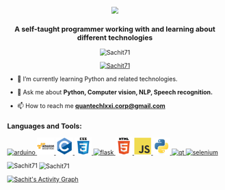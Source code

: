 <p align="center"><img src=https://readme-typing-svg.herokuapp.com?font=Calibri&color=%23259076&size=26&lines=Hello+there%F0%9F%91%8B%2CI'm+Sachit></p>
<h3 align="center">A self-taught programmer working with and learning about different technologies</h3>

<p align="center"> <img src="https://komarev.com/ghpvc/?username=Sachit71&label=Profile%20views&color=0e75b6&style=flat" alt="Sachit71" /> </p>

<p align="center"> <a href="https://github.com/ryo-ma/github-profile-trophy"><img src="https://github-profile-trophy.vercel.app/?username=Sachit71" alt="Sachit71" /></a> </p>

- 🌱 I’m currently learning Python and related technologies.

- 💬 Ask me about **Python, Computer vision, NLP, Speech recognition.**

- 📫 How to reach me **quantechlxxi.corp@gmail.com**


<h3 align="left">Languages and Tools:</h3>
<p align="left"> </a> <a href="https://www.arduino.cc/" target="_blank"> <img src="https://cdn.worldvectorlogo.com/logos/arduino-1.svg" alt="arduino" width="40" height="40"/> </a> <a href="https://aws.amazon.com" target="_blank"> <img src="https://raw.githubusercontent.com/devicons/devicon/master/icons/amazonwebservices/amazonwebservices-original-wordmark.svg" alt="aws" width="40" height="40"/> </a> <a href="https://www.cprogramming.com/" target="_blank"> <img src="https://raw.githubusercontent.com/devicons/devicon/master/icons/c/c-original.svg" alt="c" width="40" height="40"/> </a> <a href="https://www.w3schools.com/css/" target="_blank"> <img src="https://raw.githubusercontent.com/devicons/devicon/master/icons/css3/css3-original-wordmark.svg" alt="css3" width="40" height="40"/> </a> <a href="https://flask.palletsprojects.com/" target="_blank"> <img src="https://www.vectorlogo.zone/logos/pocoo_flask/pocoo_flask-icon.svg" alt="flask" width="40" height="40"/> </a>  <a href="https://www.w3.org/html/" target="_blank"> <img src="https://raw.githubusercontent.com/devicons/devicon/master/icons/html5/html5-original-wordmark.svg" alt="html5" width="40" height="40"/> </a> <a href="https://developer.mozilla.org/en-US/docs/Web/JavaScript" target="_blank"> <img src="https://raw.githubusercontent.com/devicons/devicon/master/icons/javascript/javascript-original.svg" alt="javascript" width="40" height="40"/> </a> <a href="https://www.python.org" target="_blank"> <img src="https://raw.githubusercontent.com/devicons/devicon/master/icons/python/python-original.svg" alt="python" width="40" height="40"/> </a> <a href="https://www.qt.io/" target="_blank"> <img src="https://upload.wikimedia.org/wikipedia/commons/0/0b/Qt_logo_2016.svg" alt="qt" width="40" height="40"/> </a> <a href="https://www.selenium.dev" target="_blank"> <img src="https://raw.githubusercontent.com/detain/svg-logos/780f25886640cef088af994181646db2f6b1a3f8/svg/selenium-logo.svg" alt="selenium" width="40" height="40"/> </a>  </p>

<p><img align="left" src="https://github-readme-stats.vercel.app/api/top-langs?username=Sachit71&show_icons=true&locale=en&layout=compact&theme=gotham" alt="Sachit71" /></p>

<p>&nbsp;<img align="center" src="https://github-readme-stats.vercel.app/api?username=Sachit71&show_icons=true&locale=en&theme=gotham" alt="Sachit71" /></p>



<a href="https://github.com/ashutosh00710/github-readme-activity-graph"><img alt="Sachit's Activity Graph" src="https://activity-graph.herokuapp.com/graph?username=Sachit71&bg_color=0d1117&color=00916d&line=2aa788&point=FFFFFF&hide_border=true" /></a>

